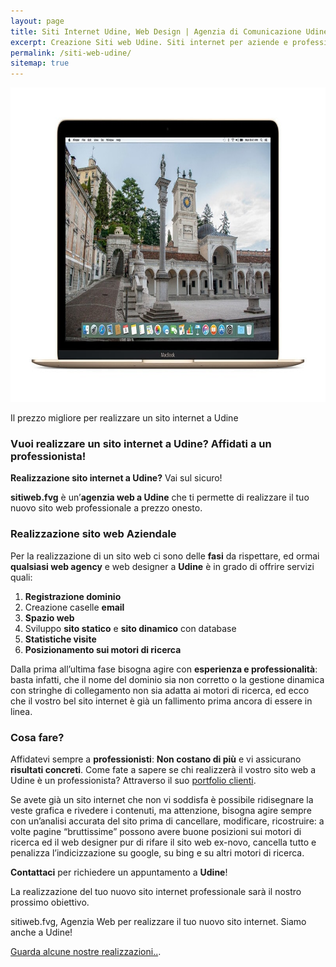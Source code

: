 ```yaml
---
layout: page
title: Siti Internet Udine, Web Design | Agenzia di Comunicazione Udine
excerpt: Creazione Siti web Udine. Siti internet per aziende e professionisti, posizionamento sui motori di ricerca. Prezzi onesti, visita gratuita e supporto continuo.
permalink: /siti-web-udine/
sitemap: true
---
```

<img src="img/siti-web-udine.jpg" alt="Siti Web Udine - Agenzia Web Udine" title="Siti Web Udine - Agenzia Web Udine" width="800px" height="503px">

<p>Il prezzo migliore per realizzare un sito internet a Udine</p>

<h3 id="vuoi-realizzare-un-sito-internet-a-Udine-affidati-a-un-professionista">Vuoi realizzare un sito internet a Udine? Affidati a un professionista!</h3>

<p><strong>Realizzazione sito internet a Udine?</strong> Vai sul sicuro!</p>

<p><strong>sitiweb.fvg</strong> è un’<strong>agenzia web a Udine</strong> che ti permette di realizzare il tuo nuovo sito web professionale a prezzo onesto.</p>

<h3 id="realizzazione-sito-web-aziendale">Realizzazione sito web Aziendale</h3>

<p>Per la realizzazione di un sito web ci sono delle <strong>fasi</strong> da rispettare, ed ormai <strong>qualsiasi web agency</strong> e web designer a <strong>Udine</strong> è in grado di offrire servizi quali:</p>

<ol>
  <li><strong>Registrazione dominio</strong></li>
  <li>Creazione caselle <strong>email</strong></li>
  <li><strong>Spazio web</strong></li>
  <li>Sviluppo <strong>sito statico</strong> e <strong>sito dinamico</strong> con database</li>
  <li><strong>Statistiche visite</strong></li>
  <li><strong>Posizionamento sui motori di ricerca</strong></li>
</ol>

<p>Dalla prima all’ultima fase bisogna agire con <strong>esperienza e professionalità</strong>: basta infatti, che il nome del dominio sia non corretto o la gestione dinamica con stringhe di collegamento non sia adatta ai motori di ricerca, ed ecco che il vostro bel sito internet è già un fallimento prima ancora di essere in linea.</p>

<h3 id="cosa-fare">Cosa fare?</h3>

<p>Affidatevi sempre a <strong>professionisti</strong>: <strong>Non costano di più</strong> e vi assicurano <strong>risultati concreti</strong>.
Come fate a sapere se chi realizzerà il vostro sito web a Udine è un professionista? Attraverso il suo <a href="/gallery/" title="vai al portfolio di siti web realizzati da sitiweb.fvg Web Agency Udine">portfolio clienti</a>.</p>

<p>Se avete già un sito internet che non vi soddisfa è possibile ridisegnare la veste grafica e rivedere i contenuti, ma attenzione, bisogna agire sempre con un’analisi accurata del sito prima di cancellare, modificare, ricostruire: a volte pagine “bruttissime” possono avere buone posizioni sui motori di ricerca ed il web designer pur di rifare il sito web ex-novo, cancella tutto e penalizza l’indicizzazione su google, su bing e su altri motori di ricerca.</p>

<p><strong>Contattaci</strong> per richiedere un appuntamento a <strong>Udine</strong>!</p>

<p>La realizzazione del tuo nuovo sito internet professionale sarà il nostro prossimo obiettivo.</p>

<p>sitiweb.fvg, Agenzia Web per realizzare il tuo nuovo sito internet. Siamo anche a Udine!</p>

<p><a href="/gallery/" title="vai al portfolio di siti web realizzati da sitiweb.fvg Web Agency Udine">Guarda alcune nostre realizzazioni..</a>.</p>
